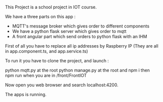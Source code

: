 This Project is a school project in IOT course.

We have a three parts on this app : 

- MQTT's message broker which gives order to different components
- We have a python flask server which gives order to mqtt
- A front angular part which send orders to python flask with an IHM

First of all you have to replace all ip addresses by Raspberry IP (They are all in app.component.ts, and app.service.ts)

To run it you have to clone the project, and launch : 

python mqtt.py at the root
python manage.py at the root
and npm i then npm run when you are in /front/FrontIOT



Now open you web browser and search localhost:4200.

The apps is running.
